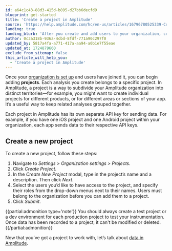 ```yaml
---
id: a64c1c43-88d3-415d-b895-d27bb6decfd9
blueprint: get-started
title: 'Create a project in Amplitude'
source: 'https://help.amplitude.com/hc/en-us/articles/16796780525339-Create-a-project-in-Amplitude'
landing: true
landing_blurb: 'After you create and add users to your organization, create a project.'
author: 0c3a318b-936a-4cbd-8fdf-771a90c297f0
updated_by: 5817a4fa-a771-417a-aa94-a0b1e7f55eae
updated_at: 1724879660
exclude_from_sitemap: false
this_article_will_help_you:
  - 'Create a project in Amplitude'
---
```

Once your [organization is set up](/docs/get-started/create-org) and users have joined it, you can begin adding **projects**. Each analysis you create belongs to a specific project. In Amplitude, a project is a way to subdivide your Amplitude organization into distinct territories—for example, you might want to create individual projects for different products, or for different areas or sections of your app. It’s a useful way to keep related analyses grouped together.

Each project in Amplitude has its own separate API key for sending data. For example, if you have one iOS project and one Android project within your organization, each app sends data to their respective API keys.

## Create a new project

To create a new project, follow these steps:

1. Navigate to *Settings > Organization settings > Projects*.
2. Click *Create Project*.
3. In the *Create New Project* modal, type in the project’s name and a description. Then click *Next*.
4. Select the users you’d like to have access to the project, and specify their roles from the drop-down menus next to their names. Users must belong to the organization before you can add them to a project.
5. Click *Submit*.

{{partial:admonition type='note'}}
You should always create a test project or a dev environment for each production project to test your instrumentation. Once data has been recorded to a project, it can't be modified or deleted.
{{/partial:admonition}}

Now that you’ve got a project to work with, let’s talk about [data in Amplitude](/docs/get-started/select-events).